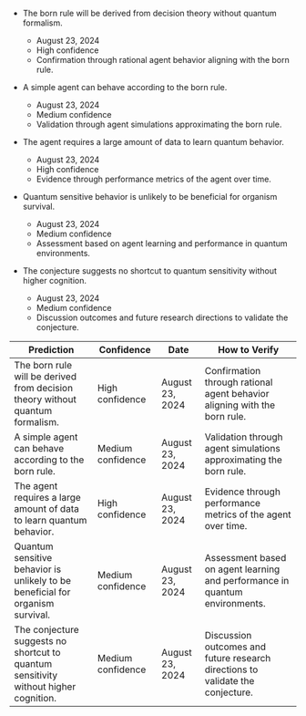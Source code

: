 - The born rule will be derived from decision theory without quantum formalism.
  - August 23, 2024
  - High confidence
  - Confirmation through rational agent behavior aligning with the born rule.

- A simple agent can behave according to the born rule.
  - August 23, 2024
  - Medium confidence
  - Validation through agent simulations approximating the born rule.

- The agent requires a large amount of data to learn quantum behavior.
  - August 23, 2024
  - High confidence
  - Evidence through performance metrics of the agent over time.

- Quantum sensitive behavior is unlikely to be beneficial for organism survival.
  - August 23, 2024
  - Medium confidence
  - Assessment based on agent learning and performance in quantum environments.

- The conjecture suggests no shortcut to quantum sensitivity without higher cognition.
  - August 23, 2024
  - Medium confidence
  - Discussion outcomes and future research directions to validate the conjecture.

| Prediction                                                                 | Confidence      | Date              | How to Verify                                                      |
|---------------------------------------------------------------------------|-----------------|-------------------|-------------------------------------------------------------------|
| The born rule will be derived from decision theory without quantum formalism. | High confidence  | August 23, 2024   | Confirmation through rational agent behavior aligning with the born rule. |
| A simple agent can behave according to the born rule.                     | Medium confidence| August 23, 2024   | Validation through agent simulations approximating the born rule. |
| The agent requires a large amount of data to learn quantum behavior.       | High confidence  | August 23, 2024   | Evidence through performance metrics of the agent over time.      |
| Quantum sensitive behavior is unlikely to be beneficial for organism survival. | Medium confidence| August 23, 2024   | Assessment based on agent learning and performance in quantum environments. |
| The conjecture suggests no shortcut to quantum sensitivity without higher cognition. | Medium confidence| August 23, 2024   | Discussion outcomes and future research directions to validate the conjecture. |
